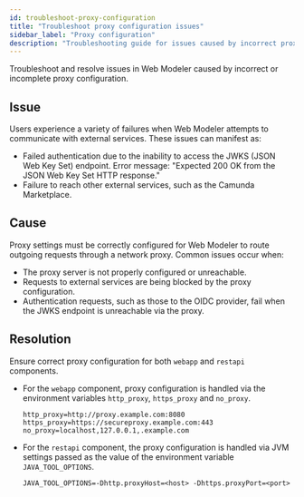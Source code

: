 ```yaml
---
id: troubleshoot-proxy-configuration
title: "Troubleshoot proxy configuration issues"
sidebar_label: "Proxy configuration"
description: "Troubleshooting guide for issues caused by incorrect proxy configuration in Web Modeler."
---
```


Troubleshoot and resolve issues in Web Modeler caused by incorrect or incomplete proxy configuration.

## Issue

Users experience a variety of failures when Web Modeler attempts to communicate with external services. These issues can manifest as:

- Failed authentication due to the inability to access the JWKS (JSON Web Key Set) endpoint. Error message: "Expected 200 OK from the JSON Web Key Set HTTP response."
- Failure to reach other external services, such as the Camunda Marketplace.

## Cause

Proxy settings must be correctly configured for Web Modeler to route outgoing requests through a network proxy. Common issues occur when:

- The proxy server is not properly configured or unreachable.
- Requests to external services are being blocked by the proxy configuration.
- Authentication requests, such as those to the OIDC provider, fail when the JWKS endpoint is unreachable via the proxy.

## Resolution

Ensure correct proxy configuration for both `webapp` and `restapi` components.

- For the `webapp` component, proxy configuration is handled via the environment variables `http_proxy`, `https_proxy` and `no_proxy`.
  ```properties
  http_proxy=http://proxy.example.com:8080 https_proxy=https://secureproxy.example.com:443 no_proxy=localhost,127.0.0.1,.example.com
  ```
- For the `restapi` component, the proxy configuration is handled via JVM settings passed as the value of the environment variable `JAVA_TOOL_OPTIONS`.
  ```properties
  JAVA_TOOL_OPTIONS=-Dhttp.proxyHost=<host> -Dhttps.proxyPort=<port>
  ```
